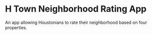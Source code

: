 <h1> H Town Neighborhood Rating App </h1>

<p>An app allowing Houstonians to rate their neighborhood based on four properties.</p>

